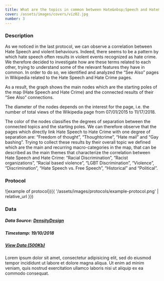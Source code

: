 ```yaml
---
title: What are the topics in common between Hate&nbsp;Speech and Hate&nbsp;Crime?
cover: /assets/images/covers/viz02.jpg
number: 3
---
```

### Description

As we noticed in the last protocol, we can observe a correlation between Hate Speech and violent behaviours. Indeed, there seems to be a pattern by which hate speech often results in violent events recognized as hate crime. We therefore decided to investigate how are these terms related to each other, trying to understand some of the relevant features they have in common. In order to do so, we identified and analyzed the “See Also” pages in Wikipedia related to the Hate Speech and Hate Crime pages.

As a result, the graph shows the main nodes which are the starting poles of the map (Hate Speech and Hate Crime) and the connected results of their “See Also” connections. 

<!-- ![example of secondary visualization]({{ '/assets/images/example-mid-viz.svg' | relative_url }}) -->

The diameter of the nodes depends on the interest for the page, i.e. the number of total views of the Wikipedia page from 07/01/2015 to 11/17/2018. 

The color of the nodes classifies the degrees of separation between the connected topics and the starting poles. We can therefore observe that the pages which directly link Hate Speech to Hate Crime with one degree of separation are: “Freedom of thought”, “Thoughtcrime”, “Hate mail” and “Gay bashing”. Trying to collect these results by their overall topic we defined which are the main and recurring macro-categories in the map, that can be described as the main themes that characterize the correlation between Hate Speech and Hate Crime: “Racial Discrimination”, “Racist organizations”, “Racial based violence”, “LGBT Discrimination”, “Violence”, “Discrimination”, “Hate Speech vs. Free Speech”, “Historical” and “Political”.

### Protocol
![example of protocol]({{ '/assets/images/protocols/example-protocol.png' | relative_url }})

### Data
##### Data Source: [DensityDesign](http://densitydesign.org/)
##### Timestamp: 19/10/2018
##### [View Data (500Kb)](http://densitydesign.org/)
Lorem ipsum dolor sit amet, consectetur adipisicing elit, sed do eiusmod tempor incididunt ut labore et dolore magna aliqua.
Ut enim ad minim veniam, quis nostrud exercitation ullamco laboris nisi ut aliquip ex ea commodo consequat.